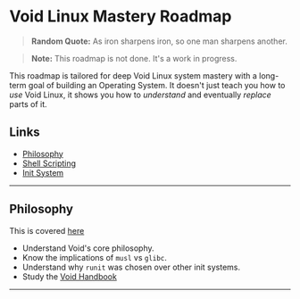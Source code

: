 # Void Linux Mastery Roadmap

> **Random Quote:** As iron sharpens iron, so one man sharpens another.

> **Note:** This roadmap is not done. It's a work in progress.

This roadmap is tailored for deep Void Linux system mastery with a long-term goal of building an Operating System. It doesn't just teach you how to *use* Void Linux, it shows you how to *understand* and eventually *replace* parts of it.

## Links

+ [Philosophy](#philosophy)
+ [Shell Scripting](./00_shell_scripting.md)
+ [Init System](./01_init_system.md)

---

## Philosophy

This is covered [here](../notes/00_philosophy/README.md)

+ Understand Void's core philosophy.
+ Know the implications of `musl` vs `glibc`.
+ Understand why `runit` was chosen over other init systems.
+ Study the [Void Handbook](https://docs.voidlinux.org/)

---
